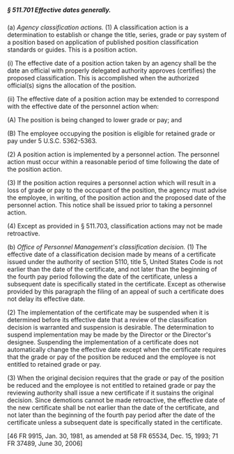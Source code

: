 ##### § 511.701 Effective dates generally. #####

(a) *Agency classification actions.* (1) A classification action is a determination to establish or change the title, series, grade or pay system of a position based on application of published position classification standards or guides. This is a position action.

(i) The effective date of a position action taken by an agency shall be the date an official with properly delegated authority approves (certifies) the proposed classification. This is accomplished when the authorized official(s) signs the allocation of the position.

(ii) The effective date of a position action may be extended to correspond with the effective date of the personnel action when:

(A) The position is being changed to lower grade or pay; and

(B) The employee occupying the position is eligible for retained grade or pay under 5 U.S.C. 5362-5363.

(2) A position action is implemented by a personnel action. The personnel action must occur within a reasonable period of time following the date of the position action.

(3) If the position action requires a personnel action which will result in a loss of grade or pay to the occupant of the position, the agency must advise the employee, in writing, of the position action and the proposed date of the personnel action. This notice shall be issued prior to taking a personnel action.

(4) Except as provided in § 511.703, classification actions may not be made retroactive.

(b) *Office of Personnel Management's classification decision.* (1) The effective date of a classification decision made by means of a certificate issued under the authority of section 5110, title 5, United States Code is not earlier than the date of the certificate, and not later than the beginning of the fourth pay period following the date of the certificate, unless a subsequent date is specifically stated in the certificate. Except as otherwise provided by this paragraph the filing of an appeal of such a certificate does not delay its effective date.

(2) The implementation of the certificate may be suspended when it is determined before its effective date that a review of the classification decision is warranted and suspension is desirable. The determination to suspend implementation may be made by the Director or the Director's designee. Suspending the implementation of a certificate does not automatically change the effective date except when the certificate requires that the grade or pay of the position be reduced and the employee is not entitled to retained grade or pay.

(3) When the original decision requires that the grade or pay of the position be reduced and the employee is not entitled to retained grade or pay the reviewing authority shall issue a new certificate if it sustains the original decision. Since demotions cannot be made retroactive, the effective date of the new certificate shall be not earlier than the date of the certificate, and not later than the beginning of the fourth pay period after the date of the certificate unless a subsequent date is specifically stated in the certificate.

[46 FR 9915, Jan. 30, 1981, as amended at 58 FR 65534, Dec. 15, 1993; 71 FR 37489, June 30, 2006]